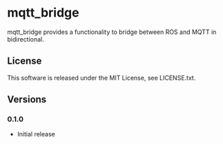 # mqtt_bridge

mqtt_bridge provides a functionality to bridge between ROS and MQTT in bidirectional.


## License

This software is released under the MIT License, see LICENSE.txt.


## Versions

### 0.1.0

- Initial release
